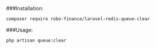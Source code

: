 ###Installation:
```bash
composer require robo-finance/laravel-redis-queue-clear
```
###Usage:
```bash
php artisan queue:clear
```
